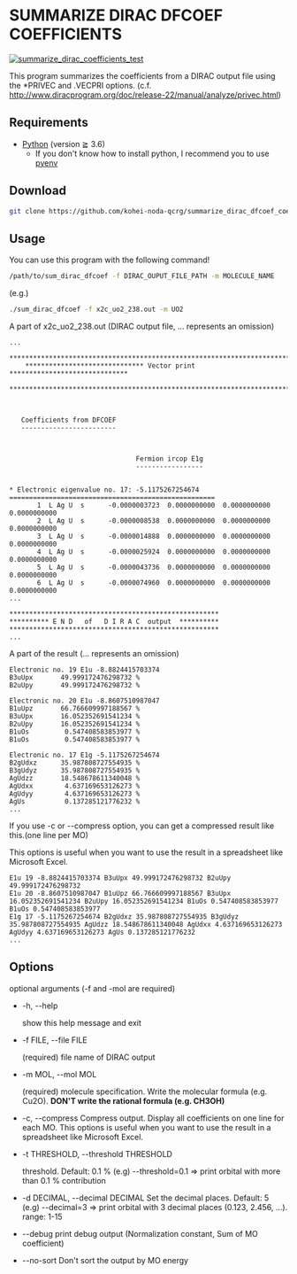 # SUMMARIZE DIRAC DFCOEF COEFFICIENTS

[![summarize_dirac_coefficients_test](https://github.com/kohei-noda-qcrg/summarize_dirac_dfcoef_coefficients/actions/workflows/ci.yml/badge.svg)](https://github.com/kohei-noda-qcrg/summarize_dirac_dfcoef_coefficients/actions/workflows/ci.yml)

This program summarizes the coefficients from a DIRAC output file using the *PRIVEC and .VECPRI options.
(c.f. http://www.diracprogram.org/doc/release-22/manual/analyze/privec.html)

## Requirements

- [Python](https://python.org) (version ≧ 3.6)
  - If you don't know how to install python, I recommend you to use [pyenv](https://github.com/pyenv/pyenv)

## Download

```sh
git clone https://github.com/kohei-noda-qcrg/summarize_dirac_dfcoef_coefficients.git
```

## Usage

You can use this program with the following command!

```sh
/path/to/sum_dirac_dfcoef -f DIRAC_OUPUT_FILE_PATH -m MOLECULE_NAME
```

(e.g.)

```sh
./sum_dirac_dfcoef -f x2c_uo2_238.out -m UO2
```

A part of x2c_uo2_238.out (DIRAC output file, ... represents an omission)

```out
...
    **************************************************************************
    ****************************** Vector print ******************************
    **************************************************************************



   Coefficients from DFCOEF
   ------------------------



                                Fermion ircop E1g
                                -----------------


* Electronic eigenvalue no. 17: -5.1175267254674
====================================================
       1  L Ag U  s      -0.0000003723  0.0000000000  0.0000000000  0.0000000000
       2  L Ag U  s      -0.0000008538  0.0000000000  0.0000000000  0.0000000000
       3  L Ag U  s      -0.0000014888  0.0000000000  0.0000000000  0.0000000000
       4  L Ag U  s      -0.0000025924  0.0000000000  0.0000000000  0.0000000000
       5  L Ag U  s      -0.0000043736  0.0000000000  0.0000000000  0.0000000000
       6  L Ag U  s      -0.0000074960  0.0000000000  0.0000000000  0.0000000000
...

*****************************************************
********** E N D   of   D I R A C  output  **********
*****************************************************
...
```

A part of the result (... represents an omission)

```out
Electronic no. 19 E1u -8.8824415703374
B3uUpx       49.999172476298732 %
B2uUpy       49.999172476298732 %

Electronic no. 20 E1u -8.8607510987047
B1uUpz       66.766609997188567 %
B3uUpx       16.052352691541234 %
B2uUpy       16.052352691541234 %
B1uOs         0.547408583853977 %
B1uOs         0.547408583853977 %

Electronic no. 17 E1g -5.1175267254674
B2gUdxz      35.987808727554935 %
B3gUdyz      35.987808727554935 %
AgUdzz       18.548678611340048 %
AgUdxx        4.637169653126273 %
AgUdyy        4.637169653126273 %
AgUs          0.137285121776232 %
...
```

If you use -c or --compress option, you can get a compressed result like this.(one line per MO)

This options is useful when you want to use the result in a spreadsheet like Microsoft Excel.

```out
E1u 19 -8.8824415703374 B3uUpx 49.999172476298732 B2uUpy 49.999172476298732
E1u 20 -8.8607510987047 B1uUpz 66.766609997188567 B3uUpx 16.052352691541234 B2uUpy 16.052352691541234 B1uOs 0.547408583853977 B1uOs 0.547408583853977
E1g 17 -5.1175267254674 B2gUdxz 35.987808727554935 B3gUdyz 35.987808727554935 AgUdzz 18.548678611340048 AgUdxx 4.637169653126273 AgUdyy 4.637169653126273 AgUs 0.137285121776232
...
```

## Options

optional arguments (-f and -mol are required)

- -h, --help

  show this help message and exit

- -f FILE, --file FILE

  (required) file name of DIRAC output

- -m MOL, --mol MOL

  (required) molecule specification. Write the molecular formula (e.g. Cu2O). **DON'T write the rational formula (e.g. CH3OH)**

- -c, --compress
  Compress output. Display all coefficients on one line for each MO.
  This options is useful when you want to use the result in a spreadsheet like Microsoft Excel.

- -t THRESHOLD, --threshold THRESHOLD

  threshold. Default: 0.1 % (e.g) --threshold=0.1 => print orbital with more than 0.1 % contribution

- -d DECIMAL, --decimal DECIMAL
Set the decimal places. Default: 5 (e.g) --decimal=3 => print orbital with 3 decimal places (0.123, 2.456, ...). range: 1-15
- --debug               print debug output (Normalization constant, Sum of MO coefficient)
- --no-sort             Don't sort the output by MO energy
